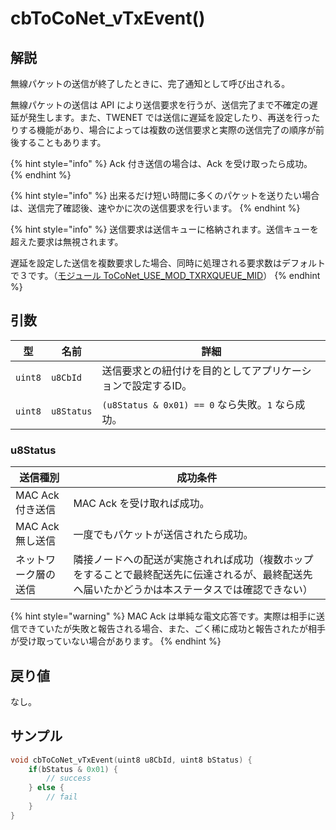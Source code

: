 # cbToCoNet_vTxEvent()

## 解説

無線パケットの送信が終了したときに、完了通知として呼び出される。

無線パケットの送信は API により送信要求を行うが、送信完了まで不確定の遅延が発生します。また、TWENET では送信に遅延を設定したり、再送を行ったりする機能があり、場合によっては複数の送信要求と実際の送信完了の順序が前後することもあります。

{% hint style="info" %}
Ack 付き送信の場合は、Ack を受け取ったら成功。
{% endhint %}

{% hint style="info" %}
出来るだけ短い時間に多くのパケットを送りたい場合は、送信完了確認後、速やかに次の送信要求を行います。
{% endhint %}

{% hint style="info" %}
送信要求は送信キューに格納されます。送信キューを超えた要求は無視されます。

遅延を設定した送信を複数要求した場合、同時に処理される要求数はデフォルトで３です。（[モジュール ToCoNet_USE_MOD_TXRXQUEUE_MID](../../tweliet-net-api-jie-shuo/mojru.md)）
{% endhint %}

## 引数

| 型       | 名前         | 詳細                                      |
| ------- | ---------- | --------------------------------------- |
| `uint8` | `u8CbId`   | 送信要求との紐付けを目的としてアプリケーションで設定するID。         |
| `uint8` | `u8Status` | `(u8Status & 0x01) == 0` なら失敗。`1` なら成功。 |

### u8Status

| 送信種別         | 成功条件                                                                     |
| ------------ | ------------------------------------------------------------------------ |
| MAC Ack 付き送信 | MAC Ack を受け取れば成功。                                                        |
| MAC Ack 無し送信 | 一度でもパケットが送信されたら成功。                                                       |
| ネットワーク層の送信   | 隣接ノードへの配送が実施されれば成功（複数ホップをすることで最終配送先に伝達されるが、最終配送先へ届いたかどうかは本ステータスでは確認できない） |

{% hint style="warning" %}
MAC Ack は単純な電文応答です。実際は相手に送信できていたが失敗と報告される場合、また、ごく稀に成功と報告されたが相手が受け取っていない場合があります。
{% endhint %}

## 戻り値

なし。

## サンプル

```c
void cbToCoNet_vTxEvent(uint8 u8CbId, uint8 bStatus) {
	if(bStatus & 0x01) {
		// success
	} else {
		// fail
	}
}
```

